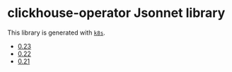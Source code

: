 # clickhouse-operator Jsonnet library

This library is generated with [`k8s`](https://github.com/jsonnet-libs/k8s).

- [0.23](0.23/README.md)
- [0.22](0.22/README.md)
- [0.21](0.21/README.md)
